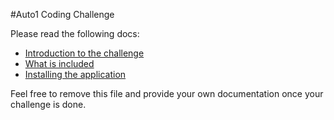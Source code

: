 #Auto1 Coding Challenge



Please read the following docs:
- [Introduction to the challenge](docs/challenge.md)
- [What is included](docs/desc.md)
- [Installing the application](docs/install.md)

Feel free to remove this file and provide your own documentation once your challenge is done.

